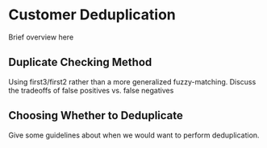 
# Customer Deduplication

Brief overview here

## Duplicate Checking Method

Using first3/first2 rather than a more generalized fuzzy-matching. Discuss the tradeoffs of false positives vs. false negatives

## Choosing Whether to Deduplicate

Give some guidelines about when we would want to perform deduplication.


